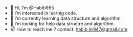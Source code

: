 - 👋 Hi, I’m @Habib965
- 👀 I’m interested in learnig code.
- 🌱 I’m currently learning data structure and algorithm.
- 💞️ I’m looking for help data structre and algorithm.
- 📫 How to reach me ? contact: habib.lolli47@gmail.com

<!---
Habib965/Habib965 is a ✨ special ✨ repository because its `README.md` (this file) appears on your GitHub profile.
You can click the Preview link to take a look at your changes.
--->
